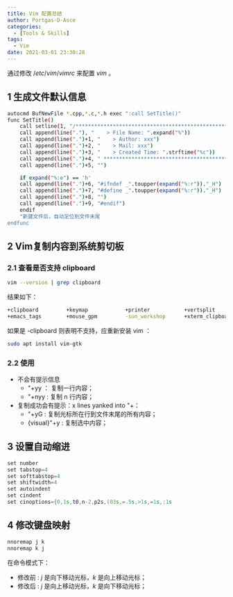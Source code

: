 ```yaml
---
title: Vim 配置总结
author: Portgas·D·Asce
categories:
  - [Tools & Skills]
tags:
  - Vim
date: 2021-03-01 23:30:28
---
```

通过修改 $/etc/vim/vimrc$ 来配置 $vim$ 。

## 1 生成文件默认信息
```bash
autocmd BufNewFile *.cpp,*.c,*.h exec ":call SetTitle()"
func SetTitle() 
    call setline(1, "/*************************************************************************") 
    call append(line("."), "    > File Name: ".expand("%")) 
    call append(line(".")+1, "    > Author: xxx") 
    call append(line(".")+2, "    > Mail: xxx") 
    call append(line(".")+3, "    > Created Time: ".strftime("%c")) 
    call append(line(".")+4, " ************************************************************************/") 
    call append(line(".")+5, "")

    if expand("%:e") == 'h'
 	call append(line(".")+6, "#ifndef _".toupper(expand("%:r"))."_H")
 	call append(line(".")+7, "#define _".toupper(expand("%:r"))."_H")
	call append(line(".")+8, "")
 	call append(line(".")+9, "#endif")
    endif
    "新建文件后，自动定位到文件末尾
endfunc 
```

## 2 Vim复制内容到系统剪切板
### 2.1 查看是否支持 clipboard
```bash
vim --version | grep clipboard
```
结果如下：
```bash
+clipboard         +keymap            +printer           +vertsplit
+emacs_tags        +mouse_gpm         -sun_workshop      +xterm_clipboard
```

如果是 -clipboard 则表明不支持，应重新安装 vim ：
```bash
sudo apt install vim-gtk
```
### 2.2 使用
- 不会有提示信息
  - "+yy ： 复制一行内容；
  - "+nyy : 复制 n 行内容；
- 复制成功会有提示：x lines yanked into "+：
  - "+yG : 复制光标所在行到文件末尾的所有内容；
  - {visual}"+y : 复制选中内容；

## 3 设置自动缩进
```cpp
set number
set tabstop=4
set softtabstop=4
set shiftwidth=4
set autoindent
set cindent
set cinoptions={0,1s,t0,n-2,p2s,(03s,=.5s,>1s,=1s,:1s
```

## 4 修改键盘映射
```bash
nnoremap j k
nnoremap k j
```
在命令模式下：
- 修改前 : $j$ 是向下移动光标，$k$ 是向上移动光标；
- 修改后 : $j$ 是向上移动光标，$k$ 是向下移动光标；
